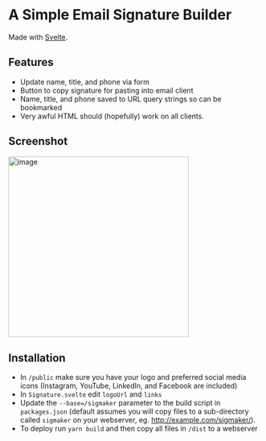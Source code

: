 # A Simple Email Signature Builder

Made with [Svelte](https://svelte.dev).

## Features

- Update name, title, and phone via form
- Button to copy signature for pasting into email client
- Name, title, and phone saved to URL query strings so can be bookmarked
- Very awful HTML should (hopefully) work on all clients.

## Screenshot

<img width="359" alt="image" src="https://user-images.githubusercontent.com/130651/202879276-c7558721-2f69-4a3c-8110-a515b6fc6729.png">

## Installation

- In `/public` make sure you have your logo and preferred social media icons (Instagram, YouTube, LinkedIn, and Facebook are included)
- In `Signature.svelte` edit `logoUrl` and `links`
- Update the `--base=/sigmaker` parameter to the build script in `packages.json` (default assumes you will copy files to a sub-directory called `sigmaker` on your webserver, eg. http://example.com/sigmaker/).
- To deploy run `yarn build` and then copy all files in `/dist` to a webserver

